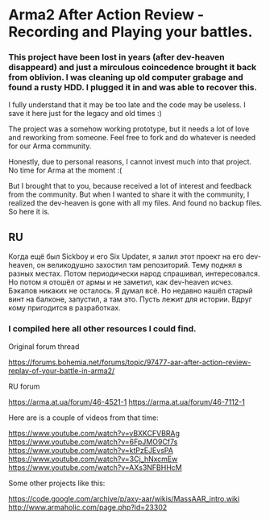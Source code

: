 # Arma2 After Action Review - Recording and Playing your battles.

### This project have been lost in years (after dev-heaven disappeard) and just a mirculous coincedence brought it back from oblivion. I was cleaning up old computer grabage and found a rusty HDD. I plugged it in and was able to recover this.

I fully understand that it may be too late and the code may be useless. I save it here just for the legacy and old times :)

The project was a somehow working prototype, but it needs a lot of love and reworking from someone. Feel free to fork and do whatever is needed for our Arma community.

Honestly, due to personal reasons, I cannot invest much into that project. No time for Arma at the moment :(

But I brought that to you, because received a lot of interest and feedback from the community. But when I wanted to share it with the community, I realized the dev-heaven is gone with all my files. And found no backup files. So here it is.

## RU
Когда ещё был Sickboy и его Six Updater, я залил этот проект на его dev-heaven, он великодушно захостил там репозиторий. Тему поднял в разных местах. Потом периодически народ спрашивал, интересовался. Но потом я отошёл от армы и не заметил, как dev-heaven исчез. Бэкапов никаких не осталось. Я думал всё. Но недавно нашёл старый винт на балконе, запустил, а там это. Пусть лежит для истории. Вдруг кому пригодится в разработках.

### I compiled here all other resources I could find.

Original forum thread 

https://forums.bohemia.net/forums/topic/97477-aar-after-action-review-replay-of-your-battle-in-arma2/

RU forum

https://arma.at.ua/forum/46-4521-1
https://arma.at.ua/forum/46-7112-1

Here are is a couple of videos from that time:

https://www.youtube.com/watch?v=yBXKCFVBRAg
https://www.youtube.com/watch?v=6FpJMO9Cf7s
https://www.youtube.com/watch?v=ktPzEJEvsPA
https://www.youtube.com/watch?v=3Cj_hNxcmEw
https://www.youtube.com/watch?v=AXs3NFBHHcM

Some other projects like this:

https://code.google.com/archive/p/axy-aar/wikis/MassAAR_intro.wiki
http://www.armaholic.com/page.php?id=23302
